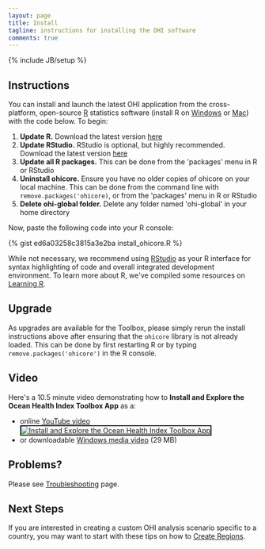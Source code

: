 ```yaml
---
layout: page
title: Install
tagline: instructions for installing the OHI software
comments: true
---
```

{% include JB/setup %}

## Instructions 

You can install and launch the latest OHI application from the cross-platform, open-source [R](http://www.r-project.org) statistics software (install R on [Windows](http://cran.rstudio.com/bin/windows/base/) or [Mac](http://cran.rstudio.com/bin/macosx/)) with the code below. To begin:

1. **Update R.** Download the latest version [here](http://cran.r-project.org/)
1. **Update RStudio.** RStudio is optional, but highly recommended. Download the latest version [here](http://www.rstudio.com/products/rstudio/download/)
1. **Update all R packages.** This can be done from the 'packages' menu in R or RStudio
1. **Uninstall ohicore.** Ensure you have no older copies of ohicore on your local machine. This can be done from the command line with `remove.packages('ohicore)`, or from the 'packages' menu in R or RStudio
1. **Delete ohi-global folder.** Delete any folder named 'ohi-global' in your home directory


Now, paste the following code into your R console:


{% gist ed6a03258c3815a3e2ba install_ohicore.R %}

While not necessary, we recommend using [RStudio](http://www.rstudio.com/ide/) as your R interface for syntax highlighting of code and overall integrated development environment. To learn more about R, we've compiled some resources on [Learning R](/pages/learning_r.html).

## Upgrade

As upgrades are available for the Toolbox, please simply rerun the install instructions above after ensuring that the `ohicore` library is not already loaded. This can be done by first restarting R or by typing `remove.packages('ohicore')` in the R console.

## Video
Here's a 10.5 minute video demonstrating how to **Install and Explore the Ocean Health Index Toolbox App** as a:
<ul><li>online <a href="http://www.youtube.com/watch?feature=player_embedded&amp;v=v8Dtke2y2uE" target="_blank">YouTube video<br><img src="http://img.youtube.com/vi/v8Dtke2y2uE/mqdefault.jpg" alt="Install and Explore the Ocean Health Index Toolbox App" border="2"/></a></li><li>or downloadable <a href="http://ohi.nceas.ucsb.edu/video/ohi_app_install_explore.wmv">Windows media video</a> (29 MB)</li></ul>

## Problems?
Please see [Troubleshooting](/pages/troubleshoot.html) page.

## Next Steps
If you are interested in creating a custom OHI analysis scenario specific to a country, you may want to start with these tips on how to [Create Regions](/pages/create_regions.html).
